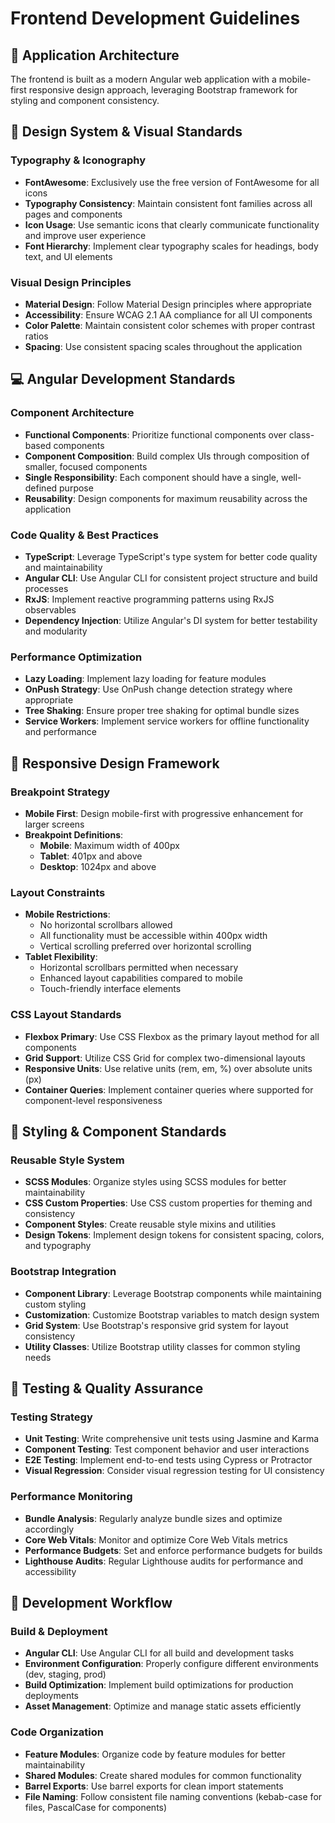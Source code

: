 # Frontend Development Guidelines

## 🎨 Application Architecture

The frontend is built as a modern Angular web application with a mobile-first responsive design approach, leveraging Bootstrap framework for styling and component consistency.

## 🎯 Design System & Visual Standards

### Typography & Iconography
- **FontAwesome**: Exclusively use the free version of FontAwesome for all icons
- **Typography Consistency**: Maintain consistent font families across all pages and components
- **Icon Usage**: Use semantic icons that clearly communicate functionality and improve user experience
- **Font Hierarchy**: Implement clear typography scales for headings, body text, and UI elements

### Visual Design Principles
- **Material Design**: Follow Material Design principles where appropriate
- **Accessibility**: Ensure WCAG 2.1 AA compliance for all UI components
- **Color Palette**: Maintain consistent color schemes with proper contrast ratios
- **Spacing**: Use consistent spacing scales throughout the application

## 💻 Angular Development Standards

### Component Architecture
- **Functional Components**: Prioritize functional components over class-based components
- **Component Composition**: Build complex UIs through composition of smaller, focused components
- **Single Responsibility**: Each component should have a single, well-defined purpose
- **Reusability**: Design components for maximum reusability across the application

### Code Quality & Best Practices
- **TypeScript**: Leverage TypeScript's type system for better code quality and maintainability
- **Angular CLI**: Use Angular CLI for consistent project structure and build processes
- **RxJS**: Implement reactive programming patterns using RxJS observables
- **Dependency Injection**: Utilize Angular's DI system for better testability and modularity

### Performance Optimization
- **Lazy Loading**: Implement lazy loading for feature modules
- **OnPush Strategy**: Use OnPush change detection strategy where appropriate
- **Tree Shaking**: Ensure proper tree shaking for optimal bundle sizes
- **Service Workers**: Implement service workers for offline functionality and performance

## 📱 Responsive Design Framework

### Breakpoint Strategy
- **Mobile First**: Design mobile-first with progressive enhancement for larger screens
- **Breakpoint Definitions**:
  - **Mobile**: Maximum width of 400px
  - **Tablet**: 401px and above
  - **Desktop**: 1024px and above

### Layout Constraints
- **Mobile Restrictions**: 
  - No horizontal scrollbars allowed
  - All functionality must be accessible within 400px width
  - Vertical scrolling preferred over horizontal scrolling
- **Tablet Flexibility**:
  - Horizontal scrollbars permitted when necessary
  - Enhanced layout capabilities compared to mobile
  - Touch-friendly interface elements

### CSS Layout Standards
- **Flexbox Primary**: Use CSS Flexbox as the primary layout method for all components
- **Grid Support**: Utilize CSS Grid for complex two-dimensional layouts
- **Responsive Units**: Use relative units (rem, em, %) over absolute units (px)
- **Container Queries**: Implement container queries where supported for component-level responsiveness

## 🎨 Styling & Component Standards

### Reusable Style System
- **SCSS Modules**: Organize styles using SCSS modules for better maintainability
- **CSS Custom Properties**: Use CSS custom properties for theming and consistency
- **Component Styles**: Create reusable style mixins and utilities
- **Design Tokens**: Implement design tokens for consistent spacing, colors, and typography

### Bootstrap Integration
- **Component Library**: Leverage Bootstrap components while maintaining custom styling
- **Customization**: Customize Bootstrap variables to match design system
- **Grid System**: Use Bootstrap's responsive grid system for layout consistency
- **Utility Classes**: Utilize Bootstrap utility classes for common styling needs

## 🧪 Testing & Quality Assurance

### Testing Strategy
- **Unit Testing**: Write comprehensive unit tests using Jasmine and Karma
- **Component Testing**: Test component behavior and user interactions
- **E2E Testing**: Implement end-to-end tests using Cypress or Protractor
- **Visual Regression**: Consider visual regression testing for UI consistency

### Performance Monitoring
- **Bundle Analysis**: Regularly analyze bundle sizes and optimize accordingly
- **Core Web Vitals**: Monitor and optimize Core Web Vitals metrics
- **Performance Budgets**: Set and enforce performance budgets for builds
- **Lighthouse Audits**: Regular Lighthouse audits for performance and accessibility

## 🔧 Development Workflow

### Build & Deployment
- **Angular CLI**: Use Angular CLI for all build and development tasks
- **Environment Configuration**: Properly configure different environments (dev, staging, prod)
- **Build Optimization**: Implement build optimizations for production deployments
- **Asset Management**: Optimize and manage static assets efficiently

### Code Organization
- **Feature Modules**: Organize code by feature modules for better maintainability
- **Shared Modules**: Create shared modules for common functionality
- **Barrel Exports**: Use barrel exports for clean import statements
- **File Naming**: Follow consistent file naming conventions (kebab-case for files, PascalCase for components)